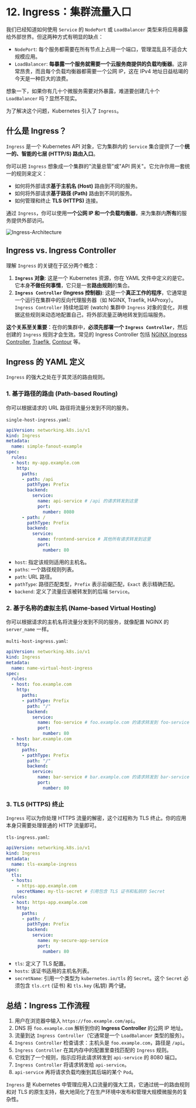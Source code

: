 # 12. Ingress：集群流量入口

我们已经知道如何使用 `Service` 的 `NodePort` 或 `LoadBalancer` 类型来将应用暴露给外部世界。但这两种方式有明显的缺点：

-   `NodePort`: 每个服务都需要在所有节点上占用一个端口，管理混乱且不适合大规模应用。
-   `LoadBalancer`: **每暴露一个服务就需要一个云服务商提供的负载均衡器**。这非常昂贵，而且每个负载均衡器都需要一个公网 IP，这在 IPv4 地址日益枯竭的今天是一种巨大的浪费。

想象一下，如果你有几十个微服务需要对外暴露，难道要创建几十个 `LoadBalancer` 吗？显然不现实。

为了解决这个问题，Kubernetes 引入了 `Ingress`。

## 什么是 Ingress？

`Ingress` 是一个 Kubernetes API 对象，它为集群内的 `Service` 集合提供了一个**统一的、智能的七层 (HTTP/S) 路由入口**。

你可以把 `Ingress` 想象成一个集群的"流量总管"或"API 网关"。它允许你用一套统一的规则来定义：
-   如何将外部请求**基于主机名 (Host)** 路由到不同的服务。
-   如何将外部请求**基于路径 (Path)** 路由到不同的服务。
-   如何管理和终止 **TLS (HTTPS)** 连接。

通过 `Ingress`，你可以使用**一个公网 IP 和一个负载均衡器**，来为集群内**所有**的服务提供外部访问。

![Ingress-Architecture](https://i.imgur.com/your-ingress-arch-image.png) <!-- 你需要替换成真实的图片链接 -->

## Ingress vs. Ingress Controller

理解 `Ingress` 的关键在于区分两个概念：

1.  **`Ingress` 对象**: 这是一个 Kubernetes 资源，你在 YAML 文件中定义的是它。它本身**不做任何事情**，它只是一套**路由规则**的集合。
2.  **`Ingress Controller` (Ingress 控制器)**: 这是一个**真正工作的程序**，它通常是一个运行在集群中的反向代理服务器（如 NGINX, Traefik, HAProxy）。`Ingress Controller` 持续地监听 (watch) 集群中 `Ingress` 对象的变化，并根据这些规则来动态地配置自己，将外部流量正确地转发到后端服务。

**这个关系至关重要**：在你的集群中，**必须先部署一个 `Ingress Controller`**，然后创建的 `Ingress` 规则才会生效。常见的 Ingress Controller 包括 [NGINX Ingress Controller](https://kubernetes.github.io/ingress-nginx/), [Traefik](https://traefik.io/traefik/), [Contour](https://projectcontour.io/) 等。

## Ingress 的 YAML 定义

`Ingress` 的强大之处在于其灵活的路由规则。

### 1. 基于路径的路由 (Path-based Routing)

你可以根据请求的 URL 路径将流量分发到不同的服务。

`single-host-ingress.yaml`:
```yaml
apiVersion: networking.k8s.io/v1
kind: Ingress
metadata:
  name: simple-fanout-example
spec:
  rules:
  - host: my-app.example.com
    http:
      paths:
      - path: /api
        pathType: Prefix
        backend:
          service:
            name: api-service # /api 的请求转发到这里
            port:
              number: 8080
      - path: /
        pathType: Prefix
        backend:
          service:
            name: frontend-service # 其他所有请求转发到这里
            port:
              number: 80
```
-   `host`: 指定该规则适用的主机名。
-   `paths`: 一个路径规则列表。
-   `path`: URL 路径。
-   `pathType`: 路径匹配类型，`Prefix` 表示前缀匹配，`Exact` 表示精确匹配。
-   `backend`: 定义了流量应该被转发到的后端 `Service`。

### 2. 基于名称的虚拟主机 (Name-based Virtual Hosting)

你可以根据请求的主机名将流量分发到不同的服务，就像配置 NGINX 的 `server_name` 一样。

`multi-host-ingress.yaml`:
```yaml
apiVersion: networking.k8s.io/v1
kind: Ingress
metadata:
  name: name-virtual-host-ingress
spec:
  rules:
  - host: foo.example.com
    http:
      paths:
      - pathType: Prefix
        path: "/"
        backend:
          service:
            name: foo-service # foo.example.com 的请求转发到 foo-service
            port:
              number: 80
  - host: bar.example.com
    http:
      paths:
      - pathType: Prefix
        path: "/"
        backend:
          service:
            name: bar-service # bar.example.com 的请求转发到 bar-service
            port:
              number: 80
```

### 3. TLS (HTTPS) 终止

`Ingress` 可以为你处理 HTTPS 流量的解密，这个过程称为 TLS 终止。你的应用本身只需要处理普通的 HTTP 流量即可。

`tls-ingress.yaml`:
```yaml
apiVersion: networking.k8s.io/v1
kind: Ingress
metadata:
  name: tls-example-ingress
spec:
  tls:
  - hosts:
    - https-app.example.com
    secretName: my-tls-secret # 引用包含 TLS 证书和私钥的 Secret
  rules:
  - host: https-app.example.com
    http:
      paths:
      - path: /
        pathType: Prefix
        backend:
          service:
            name: my-secure-app-service
            port:
              number: 80
```
-   `tls`: 定义了 TLS 配置。
-   `hosts`: 该证书适用的主机名列表。
-   `secretName`: 引用一个类型为 `kubernetes.io/tls` 的 `Secret`。这个 `Secret` 必须包含 `tls.crt` (证书) 和 `tls.key` (私钥) 两个键。

## 总结：Ingress 工作流程

1.  用户在浏览器中输入 `https://foo.example.com/api`。
2.  DNS 将 `foo.example.com` 解析到你的 **Ingress Controller** 的公网 IP 地址。
3.  流量到达 `Ingress Controller`（它通常是一个 `LoadBalancer` 类型的服务）。
4.  `Ingress Controller` 检查请求：主机头是 `foo.example.com`，路径是 `/api`。
5.  `Ingress Controller` 在其内存中的配置里查找匹配的 `Ingress` 规则。
6.  它找到了一个规则，指示应将此请求转发到 `api-service` 的 8080 端口。
7.  `Ingress Controller` 将请求转发给 `api-service`。
8.  `api-service` 再将请求负载均衡到其后端的某个 `Pod`。

`Ingress` 是 Kubernetes 中管理应用入口流量的强大工具，它通过统一的路由规则和对 TLS 的原生支持，极大地简化了在生产环境中发布和管理大规模微服务的复杂性。 